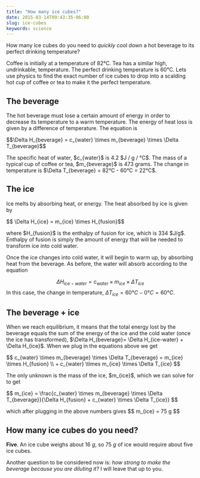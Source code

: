 ```yaml
---
title: "How many ice cubes?"
date: 2015-03-14T09:43:35-06:00
slug: ice-cubes
keywords: science
---
```


<script type="text/javascript" src="https://cdnjs.cloudflare.com/ajax/libs/mathjax/2.7.1/MathJax.js?config=TeX-AMS-MML_HTMLorMML">
</script>
<script type="text/x-mathjax-config">
MathJax.Hub.Config({
  tex2jax: {
    inlineMath: [['$','$'], ['\\(','\\)']],
    displayMath: [['$$','$$'], ['\[','\]']],
    processEscapes: true,
    processEnvironments: true,
    "HTML-CSS": { 
         linebreaks: { automatic: true }
    },
    SVG: { 
         linebreaks: { automatic: true } 
    },
    skipTags: ['script', 'noscript', 'style', 'textarea', 'pre'],
    TeX: { equationNumbers: { autoNumber: "AMS" },
         extensions: ["AMSmath.js", "AMSsymbols.js"] }
  }
});
</script>

<script type="text/x-mathjax-config">
  MathJax.Hub.Queue(function() {
    // Fix <code> tags after MathJax finishes running. This is a
    // hack to overcome a shortcoming of Markdown. Discussion at
    // https://github.com/mojombo/jekyll/issues/199
    var all = MathJax.Hub.getAllJax(), i;
    for(i = 0; i < all.length; i += 1) {
        all[i].SourceElement().parentNode.className += ' has-jax';
    }
});
</script>


How many ice cubes do you need to *quickly* cool down a hot beverage to its perfect drinking temperature?

Coffee is initially at a temperature of 82°C. Tea has a similar high, undrinkable, temperature. The perfect drinking temperature is 60°C. Lets use physics to find the exact number of ice cubes to drop into a scalding hot cup of coffee or tea to make it the perfect temperature.

## The beverage

The hot beverage must lose a certain amount of energy in order to decrease its temperature to a warm temperature. The energy of heat loss is given by a difference of temperature. The equation is

<p>
$$\Delta H_{beverage} = c_{water} \times m_{beverage} \times \Delta T_{beverage}$$
</p>

<p>
The specific heat of water, $c_{water}$ is 4.2 $J / g / °C$. The mass of a typical cup of coffee or tea, $m_{beverage}$  is 473 grams. The change in temperature is $\Delta T_{beverage} = 82°C - 60°C = 22°C$.
</p>

## The ice

Ice melts by absorbing heat, or energy. The heat absorbed by ice is given by

<p>$$ \Delta H_{ice} = m_{ice} \times H_{fusion}$$</p>

<p>
where $H_{fusion}$ is the enthalpy of fusion for ice, which is 334 $J/g$. Enthalpy of fusion is simply the amount of energy that will be needed to transform ice into cold water.
</p>

<p>
Once the ice changes into cold water, it will begin to warm up, by absorbing heat from the beverage. As before, the water will absorb according to the equation 

$$\Delta H_{ice-water} = c_{water} \times m_{ice} \times \Delta T_{ice}$$ 
In this case, the change in temperature, $\Delta T_{ice} = 60°C - 0°C = 60°C$.
</p>

## The beverage + ice

<p>
When we reach equilibrium, it means that the total energy lost by the beverage equals the sum of the energy of the ice and the cold water (once the ice has transformed), $\Delta H_{beverage}= \Delta H_{ice-water} + \Delta H_{ice}$. When we plug in the equations above we get
</p>
$$
c_{water} \times m_{beverage} \times \Delta T_{beverage} = m_{ice} \times H_{fusion} \\
+ c_{water} \times m_{ice} \times \Delta T_{ice}
$$
<p>
The only unknown is the mass of the ice, $m_{ice}$, which we can solve for to get
</p>
$$
m_{ice} = \frac{c_{water} \times m_{beverage} \times \Delta T_{beverage}}{\Delta H_{fusion} + c_{water} \times \Delta T_{ice}}
$$
<p>
which after plugging in the above numbers gives
$$
m_{ice} = 75 g
$$
</p>

## How many ice cubes do you need? 

**Five**. An ice cube weighs about 16 $g$, so 75 $g$ of ice would require about five ice cubes.

Another question to be considered now is: *how strong to make the beverage because you are diluting it?* I will leave that up to you.